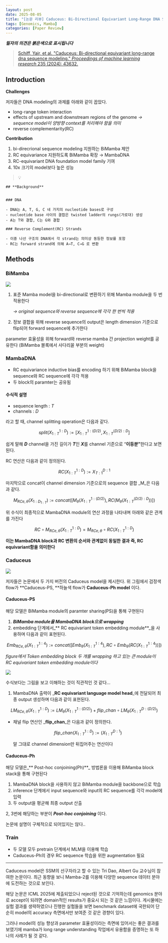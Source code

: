 ```yaml
---
layout: post
date: 2025-08-05
title: "[논문 리뷰] Caduceus: Bi-Directional Equivariant Long-Range DNA Sequence Modeling"
tags: [Genomics, Mamba]
categories: [Paper Review]
---
```


<span class="notion-red">_**필자의 의견은 붉은색으로 표시됩니다**_</span>


> [Schiff, Yair, et al. "Caduceus: Bi-directional equivariant long-range dna sequence modeling." ](https://pmc.ncbi.nlm.nih.gov/articles/PMC12189541/)[_Proceedings of machine learning research_](https://pmc.ncbi.nlm.nih.gov/articles/PMC12189541/)[ 235 (2024): 43632.](https://pmc.ncbi.nlm.nih.gov/articles/PMC12189541/)



## Introduction


**Challenges**


저자들은 DNA modeling의 과제를 아래와 같이 꼽았다.

- long-range token interaction
- effects of upstream and downstream regions of the genome 
_→ sequence model이 양방향 context를 처리해야 함을 의미_
- reverse complementarity(RC)

**Contribution**

1. bi-direcrional sequence modeling 지원하는 BiMamba 제안
1. RC equivariance 지원하도록 BiMamba 확장 → MambaDNA
1. RC-equivariant DNA foundation model family 기여
1. 10x 크기의 model보다 높은 성능

> 💡 


	## **Background**


	### DNA

	- DNA는 A, T, G, C 네 가지의 nucleotide bases로 구성
	- nucleotide base 사이의 결합은 twisted ladder의 rungs(가로대) 생성
	- A는 T와 결합, C는 G와 결합

	### Reverse Complement(RC) Strands

	- 이중 나선 구조의 DNA에서 각 strand는 의미상 동등한 정보를 포함
	- RC는 forward strand에 의해 A→T, C→G 로 변환


## Methods



### BiMamba


![](https://prod-files-secure.s3.us-west-2.amazonaws.com/542b861c-36a8-4051-84e5-8804b6728dba/2c247d59-7815-4980-99f0-8f0d21f445a7/image.png?X-Amz-Algorithm=AWS4-HMAC-SHA256&X-Amz-Content-Sha256=UNSIGNED-PAYLOAD&X-Amz-Credential=ASIAZI2LB466UYVRF3OG%2F20250930%2Fus-west-2%2Fs3%2Faws4_request&X-Amz-Date=20250930T021354Z&X-Amz-Expires=3600&X-Amz-Security-Token=IQoJb3JpZ2luX2VjEFoaCXVzLXdlc3QtMiJIMEYCIQD08RR%2FeuSh0fPGkL2zwmqZWIdHDyM0CATJkL2QOHGyJQIhAM9uOVfWucIZecBvGoLgpLq5S5fzhRDaYczP9npkz2i%2BKogECOP%2F%2F%2F%2F%2F%2F%2F%2F%2F%2FwEQABoMNjM3NDIzMTgzODA1Igwhw%2FtwJ2eZVVn2MH4q3AMyED5yCXS3F2CSDjO0lABNw69rtU%2FQ%2Fgc6THXVuQaDVzyzFNh2ua%2F6LF7MaEXUdprqrYeHfg7Wqvbw%2B7YlWRaz5VhCeQhLo1ieAMuTBsT%2FtlUSsZOe7n1nFBLhx%2FvT8Jw8gCvEpvz1%2Fb%2Ftq2l0Cdq6uIM99Oz5JFmrqcZSHHHBtYFJU3kiqFbSRYfPsc%2FT5wC4a6AFavfxInXWnTHxvP3jqrgb%2FYX2IVSSwP0npgxgpjl50LQ%2FD5SWIsjb0oobxiphrYjA2%2FOdD5KbypSSkVizrcNEPnAE4iLuCfhUdQkUIfQ6%2FvlKayqSON1UA4fJeAXbjnj4lE7L9tX2rSd8hpPAMOwj0sf40wQKhu08bTfJvk45K9rrSGLnfG5tB4AhIE2bD7IjXgdlnfSsHSAPDHVGjth4PQGQMevRF13iMltqBdvUDN1Nsx7YkG6QpZnT5jqWvaGJ0G%2BOlC8udYtkeUDT8DMH9L5wXmvwX2eR5KdP0V%2FQUfPtQJbTGvdvktm3KjQXRsE7zONV3NN%2Bi97lzhzrXgAZA2EEHFQGLZhkv9OEIs0hSHyPo1lj%2F7%2BVFaQPDN9D33OUWVyjb4y9%2FLEjU89KUsznSmcnafAy3fiWUr5lMS5R5dIuq9G8ThLGfzCJ5%2BzGBjqkAVD3%2BmKni1WkaQfl3zr9GJw9kAGVn3TGAT1WV3QZGF5mm%2BS9iJ9tKOTkXrcbtoYnaxNVxtw2CvJ5Tq9BnMFY4xBJ5xYUGC18z%2BEIrjpuKgsac6WOqu3o4DaSF8aXFnkNIZzaHzrBSmLXUDLGT1I%2FYrrZAfee%2BD2UzGYputRVxB7EGQlmYjjRF1cvpRnjLHXswcfSiKZg07LFPWZlDyqHLzNZlVuK&X-Amz-Signature=5038aaca33ccec1460efbf6f535619762b7a065ae65619e5a604687154d6228d&X-Amz-SignedHeaders=host&x-amz-checksum-mode=ENABLED&x-id=GetObject)

1. 표준 Mamba model을 bi-directional로 변환하기 위해 Mamba module을 두 번 적용한다

	_→ original sequence와 reverse sequence에 각각 한 번씩 적용_

1. 정보 결합을 위해 reverse sequence의 output은 length dimension 기준으로 flip되어 forward sequence에 추가한다

parameter 효율성을 위해 forward와 reverse mamba 간 projection weight를 공유한다 (BiMamba 블록에서 사다리꼴 부분의 weight)



### MambaDNA

- RC equivariance inductive bias를 encoding 하기 위해 BiMamba block을 sequence와 RC sequence에 각각 적용
- 두 block의 paramter는 공유됨


#### 수식적 설명

- sequence length : _T_
- channels : _D_

라고 할 때,  channel splitting operation은 다음과 같다.


$$
split(X^{1:D}_{1:T}):=[X^{1:(D/2)}_{1:T},X^{(D/2):D}_{1:T}]
$$


<span class="notion-red">쉽게 말해 </span><span class="notion-red">_**D**_</span><span class="notion-red"> channel을 가진 길이가 </span><span class="notion-red">_**T**_</span><span class="notion-red">인 </span><span class="notion-red">_**X**_</span><span class="notion-red">를 channel 기준으로 “</span><span class="notion-red">**이등분”**</span><span class="notion-red">한다고 보면 된다.</span>


RC 연산은 다음과 같이 정의된다.


$$
RC(X^{1:D}_{1:T}):=X^{D:1}_{T:1}
$$


마지막으로 concat이 channel dimension 기준으로의 sequence 결합 _M_은 다음과 같다.


$$
M_{RCe,\theta}(X_{1:D_{1:T}}):=concat([M_{\theta}(X^{1:(D/2)}_{1:T}),RC(M_{\theta}(X^{(D/2):D}_{1:T}))])
$$


위 수식이 최종적으로 MambaDNA module의 연산 과정을 나타내며 아래와 같은 관계를 가진다


$$
RC\circ M_{RCe,\theta}(X^{1:D}_{1:T}) = M_{RCe,\theta} \circ RC(X^{1:D}_{1:T})
$$


**이는 MambaDNA block과 RC 변환의 순서와 관계없이 동일한 결과 즉, RC equivariant함을 의미한다**



### Caduceus


![](https://prod-files-secure.s3.us-west-2.amazonaws.com/542b861c-36a8-4051-84e5-8804b6728dba/f94a60d7-8145-473b-aef9-7c68d3ec604a/image.png?X-Amz-Algorithm=AWS4-HMAC-SHA256&X-Amz-Content-Sha256=UNSIGNED-PAYLOAD&X-Amz-Credential=ASIAZI2LB466UYVRF3OG%2F20250930%2Fus-west-2%2Fs3%2Faws4_request&X-Amz-Date=20250930T021354Z&X-Amz-Expires=3600&X-Amz-Security-Token=IQoJb3JpZ2luX2VjEFoaCXVzLXdlc3QtMiJIMEYCIQD08RR%2FeuSh0fPGkL2zwmqZWIdHDyM0CATJkL2QOHGyJQIhAM9uOVfWucIZecBvGoLgpLq5S5fzhRDaYczP9npkz2i%2BKogECOP%2F%2F%2F%2F%2F%2F%2F%2F%2F%2FwEQABoMNjM3NDIzMTgzODA1Igwhw%2FtwJ2eZVVn2MH4q3AMyED5yCXS3F2CSDjO0lABNw69rtU%2FQ%2Fgc6THXVuQaDVzyzFNh2ua%2F6LF7MaEXUdprqrYeHfg7Wqvbw%2B7YlWRaz5VhCeQhLo1ieAMuTBsT%2FtlUSsZOe7n1nFBLhx%2FvT8Jw8gCvEpvz1%2Fb%2Ftq2l0Cdq6uIM99Oz5JFmrqcZSHHHBtYFJU3kiqFbSRYfPsc%2FT5wC4a6AFavfxInXWnTHxvP3jqrgb%2FYX2IVSSwP0npgxgpjl50LQ%2FD5SWIsjb0oobxiphrYjA2%2FOdD5KbypSSkVizrcNEPnAE4iLuCfhUdQkUIfQ6%2FvlKayqSON1UA4fJeAXbjnj4lE7L9tX2rSd8hpPAMOwj0sf40wQKhu08bTfJvk45K9rrSGLnfG5tB4AhIE2bD7IjXgdlnfSsHSAPDHVGjth4PQGQMevRF13iMltqBdvUDN1Nsx7YkG6QpZnT5jqWvaGJ0G%2BOlC8udYtkeUDT8DMH9L5wXmvwX2eR5KdP0V%2FQUfPtQJbTGvdvktm3KjQXRsE7zONV3NN%2Bi97lzhzrXgAZA2EEHFQGLZhkv9OEIs0hSHyPo1lj%2F7%2BVFaQPDN9D33OUWVyjb4y9%2FLEjU89KUsznSmcnafAy3fiWUr5lMS5R5dIuq9G8ThLGfzCJ5%2BzGBjqkAVD3%2BmKni1WkaQfl3zr9GJw9kAGVn3TGAT1WV3QZGF5mm%2BS9iJ9tKOTkXrcbtoYnaxNVxtw2CvJ5Tq9BnMFY4xBJ5xYUGC18z%2BEIrjpuKgsac6WOqu3o4DaSF8aXFnkNIZzaHzrBSmLXUDLGT1I%2FYrrZAfee%2BD2UzGYputRVxB7EGQlmYjjRF1cvpRnjLHXswcfSiKZg07LFPWZlDyqHLzNZlVuK&X-Amz-Signature=ca2ed52c00d89fc2bb1f5d8348a99f647d6212b3ba2b9f8c7695b88b3a98e468&X-Amz-SignedHeaders=host&x-amz-checksum-mode=ENABLED&x-id=GetObject)


저자들은 논문에서 두 가지 버전의 Caduceus model을 제시한다. 위 그림에서 검정색 flow가 **Caduceus-PS, **하늘색 flow가 **Caduceus-Ph model** 이다.



#### Caduceus-PS


해당 모델은 BiMamba module의 paramter sharing(PS)을 통해 구현된다

1. _**BiMamba module을 MambaDNA block으로 wrapping**_
1. embedding 단계에서_** RC equivariant token embedding module**_을 사용하며 다음과 같이 표현된다.

$$
Emb_{RCe,\theta}(X^{1:4}_{1:T}):=concat([Emb_{\theta}(X^{1:4}_{1:T}),RC \circ Emb_{\theta}(RC(X^{1:4}_{1:T}))])
$$


_figure에서 Token embedding block 두 개를 wrapping 하고 있는 큰 module이 RC equivariant token embedding module이다_


![](https://prod-files-secure.s3.us-west-2.amazonaws.com/542b861c-36a8-4051-84e5-8804b6728dba/b175e4da-71eb-4e91-8c23-a06dabe673c9/image.png?X-Amz-Algorithm=AWS4-HMAC-SHA256&X-Amz-Content-Sha256=UNSIGNED-PAYLOAD&X-Amz-Credential=ASIAZI2LB466UYVRF3OG%2F20250930%2Fus-west-2%2Fs3%2Faws4_request&X-Amz-Date=20250930T021354Z&X-Amz-Expires=3600&X-Amz-Security-Token=IQoJb3JpZ2luX2VjEFoaCXVzLXdlc3QtMiJIMEYCIQD08RR%2FeuSh0fPGkL2zwmqZWIdHDyM0CATJkL2QOHGyJQIhAM9uOVfWucIZecBvGoLgpLq5S5fzhRDaYczP9npkz2i%2BKogECOP%2F%2F%2F%2F%2F%2F%2F%2F%2F%2FwEQABoMNjM3NDIzMTgzODA1Igwhw%2FtwJ2eZVVn2MH4q3AMyED5yCXS3F2CSDjO0lABNw69rtU%2FQ%2Fgc6THXVuQaDVzyzFNh2ua%2F6LF7MaEXUdprqrYeHfg7Wqvbw%2B7YlWRaz5VhCeQhLo1ieAMuTBsT%2FtlUSsZOe7n1nFBLhx%2FvT8Jw8gCvEpvz1%2Fb%2Ftq2l0Cdq6uIM99Oz5JFmrqcZSHHHBtYFJU3kiqFbSRYfPsc%2FT5wC4a6AFavfxInXWnTHxvP3jqrgb%2FYX2IVSSwP0npgxgpjl50LQ%2FD5SWIsjb0oobxiphrYjA2%2FOdD5KbypSSkVizrcNEPnAE4iLuCfhUdQkUIfQ6%2FvlKayqSON1UA4fJeAXbjnj4lE7L9tX2rSd8hpPAMOwj0sf40wQKhu08bTfJvk45K9rrSGLnfG5tB4AhIE2bD7IjXgdlnfSsHSAPDHVGjth4PQGQMevRF13iMltqBdvUDN1Nsx7YkG6QpZnT5jqWvaGJ0G%2BOlC8udYtkeUDT8DMH9L5wXmvwX2eR5KdP0V%2FQUfPtQJbTGvdvktm3KjQXRsE7zONV3NN%2Bi97lzhzrXgAZA2EEHFQGLZhkv9OEIs0hSHyPo1lj%2F7%2BVFaQPDN9D33OUWVyjb4y9%2FLEjU89KUsznSmcnafAy3fiWUr5lMS5R5dIuq9G8ThLGfzCJ5%2BzGBjqkAVD3%2BmKni1WkaQfl3zr9GJw9kAGVn3TGAT1WV3QZGF5mm%2BS9iJ9tKOTkXrcbtoYnaxNVxtw2CvJ5Tq9BnMFY4xBJ5xYUGC18z%2BEIrjpuKgsac6WOqu3o4DaSF8aXFnkNIZzaHzrBSmLXUDLGT1I%2FYrrZAfee%2BD2UzGYputRVxB7EGQlmYjjRF1cvpRnjLHXswcfSiKZg07LFPWZlDyqHLzNZlVuK&X-Amz-Signature=c3e11bdeabb8446ba71512ef7b7785ad0d954e4dc918f4fafdf4e87234b23002&X-Amz-SignedHeaders=host&x-amz-checksum-mode=ENABLED&x-id=GetObject)


<span class="notion-red">수식보다는 그림을 보고 이해하는 것이 직관적인 것 같다…</span>

1. MambaDNA 출력이 _**RC equivariant language model head**_에 전달되어 최종 output 생성하며 다음과 같이 표현된다.

$$
LM_{RCe,\theta}(X^{1:D}_{1:T}):= LM_{\theta}(X^{1:(D/2)}_{1:T})+flip\_chan\circ LM_{\theta}(X^{D:(D/2)}_{1:T})
$$

- 채널 flip 연산인 _**flip\_chan**_은 다음과 같이 정의한다.

	$$
	flip\_chan(X^{1:D}_{1:T}):=(X^{D:1}_{1:T})
	$$


	말 그대로 channel dimension만 뒤집어주는 연산이다



#### Caduceus-Ph


해당 모델은_** Post-hoc conjoining(Ph)**_ 방법론을 이용해 BiMamba block stack을 통해 구현된다

1. MambaDNA block을 사용하지 않고 BiMamba module을 backbone으로 학습
1. inference 단계에서 input sequence와 input의 RC sequence를 각각 model에 입력
1. 두 output을 평균해 최종 output 산출

2, 3번에 해당하는 부분이 _**Post-hoc conjoining**_ 이다.


<span class="notion-red">논문에 설명이 구체적으로 되어있지는 않다..</span>



### Train

- 두 모델 모두 pretrain 단계에서 MLM을 이용해 학습
- Caduceus-Ph의 경우 RC sequence 학습을 위한 augmentation 필요

---


<span class="notion-red">Caduceus model은 SSM의 선구자라고 할 수 있는 Tri Dao, Albert Gu 교수님이 참여한 논문이다. 최근 동향을 보니 Mamba-2를 이용해 다양한 sequence 데이터 분야에 도전하는 것으로 보인다.</span>


<span class="notion-red">해당 논문은 ICML 2025에 제출되었으나 reject된 것으로 기억하는데 genomics 분야로 accept이 되려면 domain적인 results가 중요시 되는 것 같은 느낌이다. 게시물에는 실험 결과를 생략하였으나 진행한 실험들을 보면 benchmark dataset에 국한되어 단순히 model의 accuracy 측면에서만 보여준 것 같은 경향이 있다.</span>


<span class="notion-red">그러나 model의 성능 향상과 parameter 효율성이라는 측면에 있어서는 좋은 결과를 보였기에 mamba가 long range understanding 작업에서 유용함을 증명하는 또 하나의 사례가 될 것 같다.</span>

